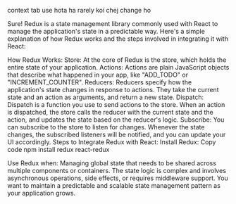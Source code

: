 context tab use hota ha rarely koi chej change ho


Sure! Redux is a state management library commonly used with React to manage the application's state in a predictable way. Here's a simple explanation of how Redux works and the steps involved in integrating it with React:

How Redux Works:
Store: At the core of Redux is the store, which holds the entire state of your application.
Actions: Actions are plain JavaScript objects that describe what happened in your app, like "ADD_TODO" or "INCREMENT_COUNTER".
Reducers: Reducers specify how the application's state changes in response to actions. They take the current state and an action as arguments, and return a new state.
Dispatch: Dispatch is a function you use to send actions to the store. When an action is dispatched, the store calls the reducer with the current state and the action, and updates the state based on the reducer's logic.
Subscribe: You can subscribe to the store to listen for changes. Whenever the state changes, the subscribed listeners will be notified, and you can update your UI accordingly.
Steps to Integrate Redux with React:
Install Redux:
Copy code
npm install redux react-redux

Use Redux when:
Managing global state that needs to be shared across multiple components or containers.
The state logic is complex and involves asynchronous operations, side effects, or requires middleware support.
You want to maintain a predictable and scalable state management pattern as your application grows.